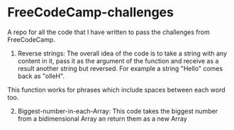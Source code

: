 # FreeCodeCamp-challenges
A repo for all the code that I have written to pass the challenges from FreeCodeCamp.

1. Reverse strings:
The overall idea of the code is to take a string with any content in it, pass it as the argument of the function and receive as a result another string but reversed. For example a string "Hello" comes back as "olleH".

This function works for phrases which include spaces between each word too.

2. Biggest-number-in-each-Array:
This code takes the biggest number from a bidimensional Array an return them as a new Array
